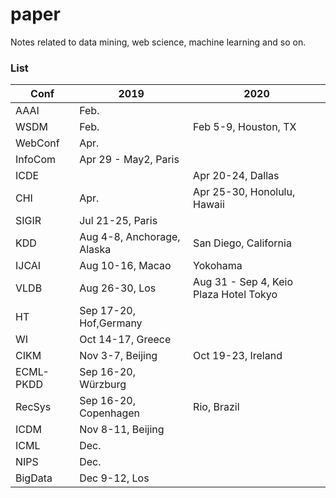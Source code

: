 # paper
Notes related to data mining, web science, machine learning and so on.

### List

|Conf|2019|2020|
|---|---|---|
|AAAI|Feb.||
|WSDM|Feb.|Feb 5-9, Houston, TX||
|WebConf|Apr.||
|InfoCom|Apr 29 - May2, Paris||
|ICDE||Apr 20-24, Dallas|
|CHI|Apr.|Apr 25-30, Honolulu, Hawaii|
|SIGIR|Jul 21-25, Paris|
|KDD|Aug 4-8, Anchorage, Alaska|San Diego, California|
|IJCAI|Aug 10-16, Macao|Yokohama|
|VLDB|Aug 26-30, Los|Aug 31 - Sep 4, Keio Plaza Hotel Tokyo|
|HT|Sep 17-20, Hof,Germany||
|WI|Oct 14-17, Greece|
|CIKM|Nov 3-7, Beijing|Oct 19-23, Ireland|
|ECML-PKDD|Sep 16-20, Würzburg|
|RecSys|Sep 16-20, Copenhagen|Rio, Brazil|
|ICDM|Nov 8-11, Beijing|
|ICML|Dec.|
|NIPS|Dec.|
|BigData|Dec 9-12, Los|
